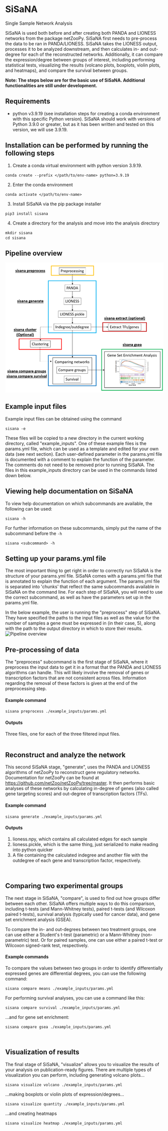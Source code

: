 # SiSaNA
Single Sample Network Analysis

SiSaNA is used both before and after creating both PANDA and LIONESS networks from the package netZooPy. SiSaNA first needs to pre-process the data to be ran in PANDA/LIONESS. SiSaNA takes the LIONESS output, processes it to be analyzed downstream, and then calculates in- and out-degree for each of the reconstructed networks. Additionally, it can compare the expression/degree between groups of interest, including performing statistical tests, visualizing the results (volcano plots, boxplots, violin plots, and heatmaps), and compare the survival between groups.

**Note: The steps below are for the basic use of SiSaNA. Additional functionalities are still under development.**

## Requirements
 - python v3.9.19 (see installation steps for creating a conda environment with this specific Python version). SiSaNA should work with versions of Python 3.9.0 or greater, but as it has been written and tested on this version, we will use 3.9.19.
   
## Installation can be performed by running the following steps

1. Create a conda virtual environment with python version 3.9.19. 
```
conda create --prefix </path/to/env-name> python=3.9.19
```

2. Enter the conda environment
```
conda activate </path/to/env-name>
```

3. Install SiSaNA via the pip package installer
```
pip3 install sisana
```

4. Create a directory for the analysis and move into the analysis directory
```
mkdir sisana
cd sisana
```

## Pipeline overview 
![Pipeline overview](docs/sisana_pipeline_overview_v3.png)

## Example input files
Example input files can be obtained using the command
```
sisana -e
```
These files will be copied to a new directory in the current working directory, called "example_inputs". One of these example files is the params.yml file, which can be used as a template and edited for your own data (see next section). Each user-defined parameter in the params.yml file is documented with a comment to explain the function of the parameter. The comments do not need to be removed prior to running SiSaNA. The files in this example_inputs directory can be used in the commands listed down below.

## Viewing help documentation on SiSaNA
To view help documentation on which subcommands are available, the following can be used:
```
sisana -h
```

For further information on these subcommands, simply put the name of the subcommand before the `-h`
```
sisana <subcommand> -h
```

## Setting up your params.yml file
The most important thing to get right in order to correctly run SiSaNA is the structure of your params.yml file. SiSaNA comes with a params.yml file that is annotated to explain the function of each argument. The params.yml file is separated into 'chunks' that reflect the same subcommands available in SiSaNA on the command line. For each step of SiSaNA, you will need to use the correct subcommand, as well as have the parameters set up in the params.yml file.

In the below example, the user is running the "preprocess" step of SiSaNA. They have specified the paths to the input files as well as the value for the number of samples a gene must be expressed in (in their case, 5), along with the path to the output directory in which to store their results.
![Pipeline overview](docs/params_example.png)

## Pre-processing of data
The "preprocess" subcommand is the first stage of SiSaNA, where it preprocess the input data to get it in a format that the PANDA and LIONESS algorithms can handle. This will likely involve the removal of genes or transcription factors that are not consistent across files. Information regarding the removal of these factors is given at the end of the preprocessing step.

#### Example command
```
sisana preprocess ./example_inputs/params.yml
```

#### Outputs
Three files, one for each of the three filtered input files. 
<br />
<br />



## Reconstruct and analyze the network
This second SiSaNA stage, "generate", uses the PANDA and LIONESS algorithms of netZooPy to reconstruct gene regulatory networks. Documentation for netZooPy can be found at https://github.com/netZoo/netZooPy/tree/master. It then performs basic analyses of these networks by calculating in-degree of genes (also called gene targeting scores) and out-degree of transcription factors (TFs).

#### Example command
```
sisana generate ./example_inputs/params.yml
```

#### Outputs
1. lioness.npy, which contains all calculated edges for each sample
2. lioness.pickle, which is the same thing, just serialized to make reading into python quicker
3. A file containing the calculated indegree and another file with the outdegree of each gene and transcription factor, respectively.
<br />


## Comparing two experimental groups
The next stage in SiSaNA, "compare", is used to find out how groups differ between each other. SiSaNA offers multiple ways to do this comparison, including t-tests (and Mann-Whitney tests), paired t-tests (and Wilcoxon paired t-tests), survival analysis (typically used for cancer data), and gene set enrichment analysis (GSEA).

To compare the in- and out-degrees between two treatment groups, one can use either a Student's t-test (parametric) or a Mann-Whitney (non-parametric) test. Or for paired samples, one can use either a paired t-test or Wilcoxon signed-rank test, respectively.

#### Example commands
To compare the values between two groups in order to identify differentially expressed genes are differential degrees, you can use the following command:
```
sisana compare means ./example_inputs/params.yml
```

For performing survival analyses, you can use a command like this:
```
sisana compare survival ./example_inputs/params.yml
```

...and for gene set enrichment:
```
sisana compare gsea ./example_inputs/params.yml
```
<br />


## Visualization of results
The final stage of SiSaNA, "visualize" allows you to visualize the results of your analysis on publication-ready figures. There are multiple types of visualization you can perform, including generating volcano plots...
```
sisana visualize volcano ./example_inputs/params.yml
```

...making boxplots or violin plots of expression/degrees...
```
sisana visualize quantity ./example_inputs/params.yml
```

...and creating heatmaps
```
sisana visualize heatmap ./example_inputs/params.yml
```
